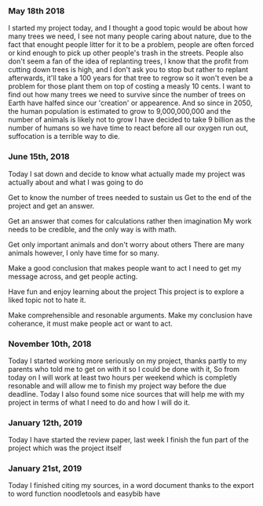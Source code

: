 ### May 18th 2018 ###

I started my project today, and I thought a good topic would be about how many trees we need, I see not many people caring about nature, due to the fact that enought people litter for it to be a problem, people are often forced or kind enough to pick up other people's trash in the streets. People also don't seem a fan of the idea of replanting trees, I know that the profit from cutting down trees is high, and I don't ask you to stop but rather to replant afterwards, it'll  take a 100 years for that tree to regrow so it won't even be a problem for those plant them on top of costing a measly 10 cents. I want to find out how many trees we need to survive since the number of trees on Earth have halfed since our 'creation' or appearence. And so since in 2050, the human population is estimated to grow to 9,000,000,000 and the number of animals is likely not to grow I have decided to take 9 billion as the number of humans so we have time to react before all our oxygen run out, suffocation is a terrible way to die.

### June 15th, 2018 ###

Today I sat down and decide to know what actually made my project was actually about and what I was going to do

Get to know the number of trees needed to sustain us                       Get to the end of the project and get an answer.

Get an answer that comes for calculations rather then imagination          My work needs to be credible, and the only way is with math.

Get only important animals and don't worry about others                    There are many animals however, I only have time for so many.

Make a good conclusion that makes people want to act                       I need to get my message across, and get people acting.

Have fun and enjoy learning about the project                              This project is to explore a liked topic not to hate it.

Make comprehensible and resonable arguments.                               Make my conclusion have coherance, it must make people act or                                                                            want to act.



### November 10th, 2018 ###

Today I started working more seriously on my project, thanks partly to my parents who told me to get on with it so I could be done with it, So from today on I will work at least two hours per weekend which is completly resonable and will allow me to finish my project way before the due deadline. Today I also found some nice sources that will help me with my project in terms of what I need to do and how I will do it.








### January 12th, 2019 ###

Today I have started the review paper, last week I finish the fun part of the project which was the project itself

### January 21st, 2019 ###

Today I finished citing my sources, in a word document thanks to the export to word function noodletools and easybib have
